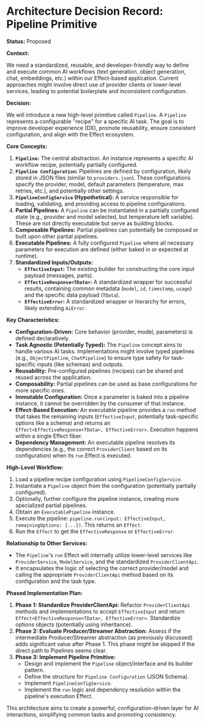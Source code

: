 # Architecture Decision Record: Pipeline Primitive

**Status:** Proposed

**Context:**

We need a standardized, reusable, and developer-friendly way to define and execute common AI workflows (text generation, object generation, chat, embeddings, etc.) within our Effect-based application. Current approaches might involve direct use of provider clients or lower-level services, leading to potential boilerplate and inconsistent configuration.

**Decision:**

We will introduce a new high-level primitive called `Pipeline`. A `Pipeline` represents a configurable "recipe" for a specific AI task. The goal is to improve developer experience (DX), promote reusability, ensure consistent configuration, and align with the Effect ecosystem.

**Core Concepts:**

1.  **`Pipeline`:** The central abstraction. An instance represents a specific AI workflow recipe, potentially partially configured.
2.  **`Pipeline Configuration`:** Pipelines are defined by configuration, likely stored in JSON files (similar to `providers.json`). These configurations specify the provider, model, default parameters (temperature, max retries, etc.), and potentially other settings.
3.  **`PipelineConfigService` (Hypothetical):** A service responsible for loading, validating, and providing access to pipeline configurations.
4.  **Partial Pipelines:** A `Pipeline` can be instantiated in a partially configured state (e.g., provider and model selected, but temperature left variable). These are not directly executable but serve as building blocks.
5.  **Composable Pipelines:** Partial pipelines can potentially be composed or built upon other partial pipelines.
6.  **Executable Pipelines:** A fully configured `Pipeline` where all necessary parameters for execution are defined (either baked in or expected at runtime).
7.  **Standardized Inputs/Outputs:**
    *   **`EffectiveInput`:** The existing builder for constructing the core input payload (messages, parts).
    *   **`EffectiveResponse<TData>`:** A standardized wrapper for successful results, containing common metadata (`model`, `id`, `timestamp`, `usage`) and the specific data payload (`TData`).
    *   **`EffectiveError`:** A standardized wrapper or hierarchy for errors, likely extending `AiError`.

**Key Characteristics:**

*   **Configuration-Driven:** Core behavior (provider, model, parameters) is defined declaratively.
*   **Task Agnostic (Potentially Typed):** The `Pipeline` concept aims to handle various AI tasks. Implementations might involve typed pipelines (e.g., `ObjectPipeline`, `ChatPipeline`) to ensure type safety for task-specific inputs (like schemas) and outputs.
*   **Reusability:** Pre-configured pipelines (recipes) can be shared and reused across the application.
*   **Composability:** Partial pipelines can be used as base configurations for more specific ones.
*   **Immutable Configuration:** Once a parameter is baked into a pipeline instance, it cannot be overridden by the consumer of that instance.
*   **Effect-Based Execution:** An executable pipeline provides a `run` method that takes the remaining inputs (`EffectiveInput`, potentially task-specific options like a schema) and returns an `Effect<EffectiveResponse<TData>, EffectiveError>`. Execution happens within a single Effect fiber.
*   **Dependency Management:** An executable pipeline resolves its dependencies (e.g., the correct `ProviderClient` based on its configuration) when its `run` Effect is executed.

**High-Level Workflow:**

1.  Load a pipeline recipe configuration using `PipelineConfigService`.
2.  Instantiate a `Pipeline` object from the configuration (potentially partially configured).
3.  Optionally, further configure the pipeline instance, creating more specialized partial pipelines.
4.  Obtain an `ExecutablePipeline` instance.
5.  Execute the pipeline: `pipeline.run(input: EffectiveInput, remainingOptions: {...})`. This returns an `Effect`.
6.  Run the `Effect` to get the `EffectiveResponse` or `EffectiveError`.

**Relationship to Other Services:**

*   The `Pipeline`'s `run` Effect will internally utilize lower-level services like `ProviderService`, `ModelService`, and the standardized `ProviderClientApi`.
*   It encapsulates the logic of selecting the correct provider/model and calling the appropriate `ProviderClientApi` method based on its configuration and the task type.

**Phased Implementation Plan:**

1.  **Phase 1: Standardize ProviderClientApi:** Refactor `ProviderClientApi` methods and implementations to accept `EffectiveInput` and return `Effect<EffectiveResponse<TData>, EffectiveError>`. Standardize options objects (potentially using inheritance).
2.  **Phase 2: Evaluate Producer/Streamer Abstraction:** Assess if the intermediate Producer/Streamer abstraction (as previously discussed) adds significant value after Phase 1. This phase might be skipped if the direct path to Pipelines seems clear.
3.  **Phase 3: Implement Pipeline Primitive:**
    *   Design and implement the `Pipeline` object/interface and its builder pattern.
    *   Define the structure for `Pipeline Configuration` (JSON Schema).
    *   Implement `PipelineConfigService`.
    *   Implement the `run` logic and dependency resolution within the pipeline's execution Effect.

This architecture aims to create a powerful, configuration-driven layer for AI interactions, simplifying common tasks and promoting consistency. 